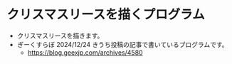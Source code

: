 # クリスマスリースを描くプログラム
- クリスマスリースを描きます。
- ぎーくすらぼ 2024/12/24 きうち投稿の記事で書いているプログラムです。
  - https://blog.geexjp.com/archives/4580
